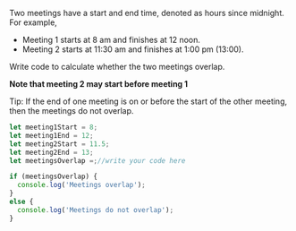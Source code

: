 Two meetings have a start and end time, denoted as hours since midnight.  For example,

- Meeting 1 starts at 8 am and finishes at 12 noon.
- Meeting 2 starts at 11:30 am and finishes at 1:00 pm (13:00).

Write code to calculate whether the two meetings overlap.

**Note that meeting 2 may start before meeting 1**

Tip: If the end of one meeting is on or before the start of the other meeting, then the meetings do not overlap.


```js
let meeting1Start = 8;
let meeting1End = 12;
let meeting2Start = 11.5;
let meeting2End = 13;
let meetingsOverlap =;//write your code here

if (meetingsOverlap) {
  console.log('Meetings overlap');
}
else {
  console.log('Meetings do not overlap');
}
```
